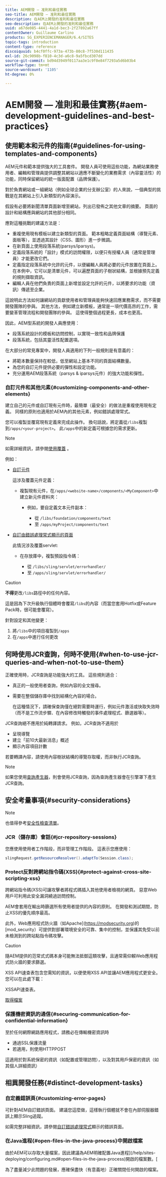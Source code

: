 ```yaml
---
title: AEM開發 — 准則和最佳實務
seo-title: AEM開發 — 准則和最佳實務
description: 在AEM上開發的准則和最佳實務
seo-description: 在AEM上開發的准則和最佳實務
uuid: a67de085-4441-4a1d-bec3-2f27892a67ff
contentOwner: Guillaume Carlino
products: SG_EXPERIENCEMANAGER/6.4/SITES
topic-tags: introduction
content-type: reference
discoiquuid: b4cf0ffc-973a-473b-80c8-7f530d111435
exl-id: 26c9098b-f810-4c3d-a6c8-9a5fbcd307dd
source-git-commit: bd94d3949f0117aa3e1c9f0e84f7293a5d6b03b4
workflow-type: tm+mt
source-wordcount: '1105'
ht-degree: 0%

---
```


# AEM開發 — 准則和最佳實務{#aem-development-guidelines-and-best-practices}

## 使用範本和元件的指南{#guidelines-for-using-templates-and-components}

AEM元件和範本提供強大的工具套件。 開發人員可使用這些功能，為網站業務使用者、編輯和管理員提供調整其網站以適應不斷變化的業務需求（內容靈活性）的功能，同時保留網站的統一版面配置（品牌保護）。

對於負責網站或一組網站（例如全球企業的分支辦公室）的人來說，一個典型的挑戰是在其網站上引入新類型的內容演示。

假設有必要將新聞清單頁面新增至網站，列出已發佈之其他文章的摘要。 頁面的設計和結構應與網站的其他部分相同。

應對這種挑戰的建議方法是：

* 重複使用現有模板以建立新類型的頁面。 範本粗略定義頁面結構（導覽元素、面板等），並透過其設計（CSS、圖形）進一步微調。
* 在新頁面上使用段落系統(parsys/iparsys)。
* 定義段落系統的「設計」模式的訪問權限，以便只有授權人員（通常是管理員）才能更改它們。
* 定義指定段落系統中允許的元件，以便編輯人員將必要的元件放置在頁面上。 在本例中，它可以是清單元件，可以遍歷頁面的子樹狀結構，並根據預先定義的規則擷取資訊。
* 編輯人員在他們負責的頁面上新增並設定允許的元件，以將要求的功能（資訊）傳遞至企業。

這說明此方法如何讓網站的貢獻使用者和管理員能夠快速回應業務需求，而不需要開發團隊的參與。 其他方法，例如建立新模板，通常是一項代價高昂的工作，需要變革管理流程和開發團隊的參與。 這使得整個過程更長，成本也更高。

因此，AEM型系統的開發人員應使用：

* 段落系統設計的模板和訪問控制，以實現一致性和品牌保護
* 段落系統，包括其靈活性配置選項。

在大部分的常見專案中，開發人員適用的下列一般規則是有意義的：

* 將範本數量保持在較低，低至網站上基本不同的頁面結構數量。
* 為您的自訂元件提供必要的彈性和設定功能。
* 充分運用AEM段落系統（parsys &amp; iparsys元件）的強大功能和彈性。

### 自訂元件和其他元素{#customizing-components-and-other-elements}

建立自己的元件或自訂現有元件時，最簡單（最安全）的做法是重複使用現有定義。 同樣的原則也適用於AEM內的其他元素，例如錯誤處理常式。

您可以複製並覆寫現有定義來完成此操作。 換句話說，將定義從`/libs`複製到`/apps/<your-project>`。 此`/apps`中的新定義可根據您的需求更新。

>[!NOTE]
>
>如需詳細資訊，請參閱[使用覆蓋](/help/sites-developing/overlays.md) 。

例如：

* [自訂元件](/help/sites-developing/components.md)

   這涉及覆蓋元件定義：

   * 複製現有元件，在`/apps/<website-name>/components/<MyComponent>`中建立新元件資料夾：

      * 例如，要自定義文本元件副本：

         * 從 `/libs/foundation/components/text`
         * 至 `/apps/myProject/components/text`

* [自訂由錯誤處理常式顯示的頁面](/help/sites-developing/customizing-errorhandler-pages.md#how-to-customize-pages-shown-by-the-error-handler)

   此情況涉及覆蓋servlet:

   * 在存放庫中，複製預設指令碼：

      * 從 `/libs/sling/servlet/errorhandler/`
      * 至 `/apps/sling/servlet/errorhandler/`

>[!CAUTION]
>
>**不得**&#x200B;更改`/libs`路徑中的任何內容。
>
>這是因為下次升級執行個體時會覆寫`/libs`的內容（而當您套用Hotfix或Feature Pack時，很可能會覆寫）。
>
>針對設定和其他變更：
>
>1. 將`/libs`中的項目複製到`/apps`
>1. 在`/apps`中進行任何更改


## 何時使用JCR查詢，何時不使用{#when-to-use-jcr-queries-and-when-not-to-use-them}

正確使用時，JCR查詢是功能強大的工具。 這些規則適合：

* 真正的一般使用者查詢，例如內容的全文搜尋。
* 需要在整個儲存庫中找到結構化內容的場合。

   在這種情況下，請確保查詢僅在絕對需要時運行，例如元件激活或快取失效時（而不是工作流步驟、在內容修改時觸發的事件處理程式、篩選器等）。

JCR查詢絕不應用於純轉譯請求。 例如，JCR查詢不適用於

* 呈現導覽
* 建立「前10大最新消息」概述
* 顯示內容項目計數

若要轉譯內容，請使用內容樹狀結構的導覽存取權，而非執行JCR查詢。

>[!NOTE]
>
>如果您使用[查詢產生器](/help/sites-developing/querybuilder-api.md)，則會使用JCR查詢，因為查詢產生器會在引擎罩下產生JCR查詢。


## 安全考量事項{#security-considerations}

>[!NOTE]
>
>也值得參考[安全性檢查清單](/help/sites-administering/security-checklist.md)。

### JCR（儲存庫）會話{#jcr-repository-sessions}

您應使用使用者工作階段，而非管理工作階段。 這表示您應使用：

```java
slingRequest.getResourceResolver().adaptTo(Session.class);
```

### Protect反對跨網站指令碼(XSS){#protect-against-cross-site-scripting-xss}

跨網站指令碼(XSS)可讓攻擊者將程式碼插入其他使用者檢視的網頁。 惡意Web用戶可利用此安全漏洞繞過訪問控制。

AEM會套用在輸出時篩選所有使用者提供的內容的原則。 在開發和測試期間，防止XSS的優先順序最高。

此外，Web應用程式防火牆（如Apache](https://modsecurity.org)的[mod_security）可提供對部署環境安全的可靠、集中的控制，並保護其免受以前未檢測到的跨站點指令碼攻擊。

>[!CAUTION]
>
>隨AEM提供的范常式式碼本身可能無法抵御這類攻擊，且通常需仰賴Web應用程式防火牆的要求篩選。

XSS API速查表包含您需知的資訊，以便使用XSS API並讓AEM應用程式更安全。 您可以在此處下載：

XSSAPI速查表。

[取得檔案](assets/xss_cheat_sheet_2016.pdf)

### 保護機密資訊的通信{#securing-communication-for-confidential-information}

至於任何網際網路應用程式，請務必在傳輸機密資訊時

* 通過SSL保護流量
* 若適用，則使用HTTPPOST

這適用於對系統保密的資訊（如配置或管理訪問），以及對其用戶保密的資訊（如其個人詳細資訊）

## 相異開發任務{#distinct-development-tasks}

### 自定義錯誤頁{#customizing-error-pages}

可針對AEM自訂錯誤頁面。 建議您這麼做，這樣執行個體就不會在內部伺服器錯誤上顯示Sling追蹤。

如需完整詳細資訊，請參閱[自訂錯誤處理常式](/help/sites-developing/customizing-errorhandler-pages.md)顯示的錯誤頁面。

### 在Java進程{#open-files-in-the-java-process}中開啟檔案

由於AEM可以存取大量檔案，因此建議為AEM明確配置Java進程](/help/sites-deploying/configuring.md#open-files-in-the-java-process)開啟的檔案數。[

為了盡量減少此問題的發展，應確保盡快（有意義地）正確關閉任何開啟的檔案。
